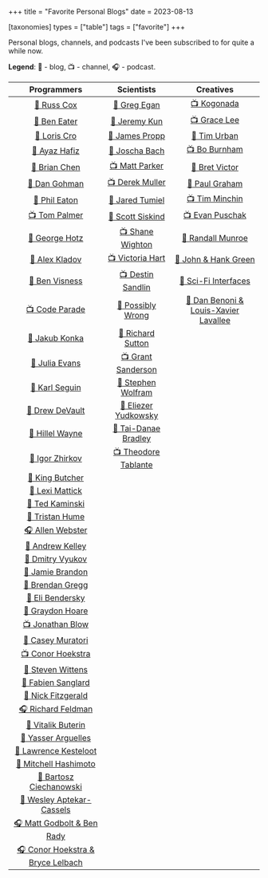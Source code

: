 +++
title = "Favorite Personal Blogs"
date = 2023-08-13

[taxonomies]
types = ["table"]
tags = ["favorite"]
+++

Personal blogs, channels, and podcasts I've been subscribed to for quite a while now.

<!-- more -->

**Legend**: 💭 - blog, 📺 - channel, 🎧 - podcast.

|                              Programmers                              |                               Scientists                               |                           Creatives                            |
|:---------------------------------------------------------------------:|:----------------------------------------------------------------------:|:--------------------------------------------------------------:|
|               [💭 Russ Cox](https://research.swtch.com)               |   [💭 Greg Egan](https://www.gregegan.net/BIBLIOGRAPHY/Online.html)    |          [📺 Kogonada](https://kogonada.com/archive)           |
|           [💭 Ben Eater](https://www.youtube.com/@BenEater)           |                 [💭 Jeremy Kun](https://jeremykun.com)                 | [📺 Grace Lee](https://www.youtube.com/@WhatsSoGreatAboutThat) |
|               [💭 Loris Cro](https://kristoff.it/blog/)               |          [💭 James Propp](https://mathenchant.wordpress.com/)          |        [💭 Tim Urban](https://waitbutwhy.com/archive/)         |
|                [💭 Ayaz Hafiz](https://ayazhafiz.com)                 |                    [💭 Joscha Bach](http://bach.ai)                    |      [📺 Bo Burnham](https://www.youtube.com/@boburnham)       |
|              [💭 Brian Chen](https://blog.vero.site/all)              |        [📺 Matt Parker](https://www.youtube.com/@standupmaths)         |            [💭 Bret Victor](http://worrydream.com)             |
|           [💭 Dan Gohman](https://blog.sunfishcode.online/)           |         [📺 Derek Muller](https://www.youtube.com/@veritasium)         |     [💭 Paul Graham](http://paulgraham.com/articles.html)      |
|             [💭 Phil Eaton](https://notes.eatonphil.com)              |         [💭 Jared Tumiel](https://jaredtumiel.github.io/blog/)         |     [📺 Tim Minchin](https://www.youtube.com/@TimMinchin)      |
|         [📺 Tom Palmer](https://www.youtube.com/@contextfree)         |        [💭 Scott Siskind](https://astralcodexten.substack.com)         |    [📺 Evan Puschak](https://www.youtube.com/@Nerdwriter1)     |
|           [💭 George Hotz](https://geohot.github.io/blog/)            |       [📺 Shane Wighton](https://www.youtube.com/@StuffMadeHere)       |         [💭 Randall Munroe](https://xkcd.com/archive/)         |
|              [💭 Alex Kladov](https://matklad.github.io)              |           [📺 Victoria Hart](https://www.youtube.com/Vihart)           |       [💭 John & Hank Green](https://nerdfighteria.com)        |
|                [💭 Ben Visness](https://bvisness.me/)                 |     [📺 Destin Sandlin](https://www.youtube.com/@smartereveryday)      |      [💭 Sci-Fi Interfaces](https://scifiinterfaces.com)       |
|         [📺 Code Parade](https://www.youtube.com/@CodeParade)         |        [💭 Possibly Wrong](https://possiblywrong.wordpress.com)        | [💭 Dan Benoni & Louis-Xavier Lavallee](https://growth.design) |
|              [💭 Jakub Konka](http://www.jakubkonka.com)              |          [💭 Richard Sutton](http://www.incompleteideas.net)           |                                                                |
|                   [💭 Julia Evans](https://jvns.ca)                   |       [📺 Grant Sanderson](https://www.youtube.com/@3blue1brown)       |                                                                |
|             [💭 Karl Seguin](https://www.openmymind.net/)             | [💭 Stephen Wolfram](https://writings.stephenwolfram.com/all-by-date/) |                                                                |
|              [💭 Drew DeVault](https://drewdevault.com)               |       [💭 Eliezer Yudkowsky](https://www.yudkowsky.net/sitemap/)       |                                                                |
|   [💭 Hillel Wayne](https://buttondown.email/hillelwayne/archive/)    |      [💭 Tai-Danae Bradley](https://www.math3ma.com/categories/)       |                                                                |
|           [💭 Igor Zhirkov](https://rubber-duck-typing.com)           |    [📺 Theodore Tablante](https://www.youtube.com/@BranchEducation)    |                                                                |
|                 [💭 King Butcher](https://kprotty.me)                 |                                                                        |                                                                |
|            [💭 Lexi Mattick](https://kognise.dev/writing)             |                                                                        |                                                                |
|         [💭 Ted Kaminski](https://www.tedinski.com/archive/)          |                                                                        |                                                                |
|           [💭 Tristan Hume](https://thume.ca/archive.html)            |                                                                        |                                                                |
|         [🎧 Allen Webster](https://conversations.mr4th.com/)          |                                                                        |                                                                |
|             [💭 Andrew Kelley](https://andrewkelley.me/)              |                                                                        |                                                                |
|          [💭 Dmitry Vyukov](https://www.1024cores.net/home/)          |                                                                        |                                                                |
|        [💭 Jamie Brandon](https://www.scattered-thoughts.net)         |                                                                        |                                                                |
|        [💭 Brendan Gregg](https://www.brendangregg.com/blog/)         |                                                                        |                                                                |
|    [💭 Eli Bendersky](https://eli.thegreenplace.net/archives/all/)    |                                                                        |                                                                |
|          [💭 Graydon Hoare](https://graydon2.dreamwidth.org)          |                                                                        |                                                                |
|         [📺 Jonathan Blow](https://www.youtube.com/@jblow888)         |                                                                        |                                                                |
|         [💭 Casey Muratori](https://www.computerenhance.com/)         |                                                                        |                                                                |
|       [📺 Conor Hoekstra](https://www.youtube.com/@code_report)       |                                                                        |                                                                |
|                 [💭 Steven Wittens](https://acko.net)                 |                                                                        |                                                                |
|           [💭 Fabien Sanglard](https://fabiensanglard.net)            |                                                                        |                                                                |
|           [💭 Nick Fitzgerald](https://fitzgeraldnick.com/)           |                                                                        |                                                                |
|           [🎧 Richard Feldman](https://pod.link/1602572955)           |                                                                        |                                                                |
|               [💭 Vitalik Buterin](https://vitalik.ca)                |                                                                        |                                                                |
|             [💭 Yasser Arguelles](https://yasserarg.com/)             |                                                                        |                                                                |
|      [💭 Lawrence Kesteloot](https://www.teamten.com/lawrence/)       |                                                                        |                                                                |
|        [💭 Mitchell Hashimoto](https://mitchellh.com/writing)         |                                                                        |                                                                |
|      [💭 Bartosz Ciechanowski](https://ciechanow.ski/archives/)       |                                                                        |                                                                |
|        [💭 Wesley Aptekar-Cassels](https://blog.wesleyac.com)         |                                                                        |                                                                |
| [🎧 Matt Godbolt & Ben Rady](https://www.twoscomplement.org/#podcast) |                                                                        |                                                                |
|   [🎧 Conor Hoekstra & Bryce Lelbach](https://adspthepodcast.com/)    |                                                                        |                                                                |
